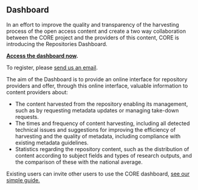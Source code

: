 ## Dashboard

In an effort to improve the quality and transparency of the harvesting process of the open access content and create a two way collaboration between the CORE project and the providers of this content, CORE is introducing the Repositories Dashboard.

**[Access the dashboard now](/dashboard).**

To register, please [send us an email](mailto:d%61shb%6Far%64%40c%6Fre.ac%2Euk).

The aim of the Dashboard is to provide an online interface for repository providers and offer, through this online interface, valuable information to content providers about:

*   The content harvested from the repository enabling its management, such as by requesting metadata updates or managing take-down requests.
*   The times and frequency of content harvesting, including all detected technical issues and suggestions for improving the efficiency of harvesting and the quality of metadata, including compliance with existing metadata guidelines.
*   Statistics regarding the repository content, such as the distribution of content according to subject fields and types of research outputs, and the comparison of these with the national average.

Existing users can invite other users to use the CORE dashboard, [see our simple guide.](/help/inviteusers.pdf)